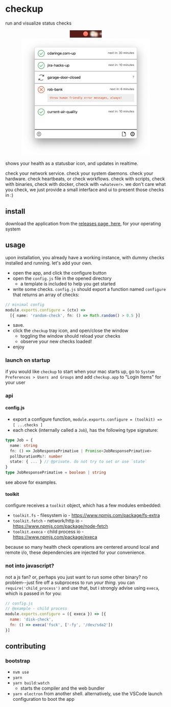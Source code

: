 # checkup

run and visualize status checks

<div style='text-align: center;width: 100%; margin: auto;'>
  <img width='100px' src='./img/statusicon.png' />
</div>
<div style='text-align: center;width: 100%; margin: auto;'>
  <img width='400px' src='./img/window.png' />
</div>

shows your health as a statusbar icon, and updates in realtime.

check your network service.  check your system daemons.  check your hardware.  check heartbeats, or check workflows.  check with scripts, check with binaries, check with docker, check with `<whatever>`.  we don't care what you check, we just provide a small interface and ui to present those checks in :)

## install

download the application from the [releases page, here](https://github.com/dino-dna/checkup/releases), for your operating system

## usage

upon installation, you already have a working instance, with dummy checks installed and running.  let's add your own.

- open the app, and click the configure button
- open the `config.js` file in the opened directory
  - a template is included to help you get started
- write some checks. `config.js` should export a function named `configure` that returns an array of checks:

```ts
// minimal config
module.exports.configure = (ctx) =>
  [{ name: 'random-check', fn: () => Math.random() > 0.5 }]
```

- save.
- click the `checkup` tray icon, and open/close the window
  - toggling the window should reload your checks
  - observe your new checks loaded!
- enjoy

### launch on startup

if you would like `checkup` to start when your mac starts up, go to `System Preferences > Users and Groups` and add `checkup.app` to "Login Items" for your user

### api

#### config.js

- export a configure function, `module.exports.configure = (toolkit) => [ ...checks ]`
- each check (internally called a `Job`), has the following type signature:

```ts
type Job = {
  name: string
  fn: () => JobResponsePrimative | Promise<JobResponsePrimative>
  pollDurationMs?: number
  state: { ... } // @private. do not try to set or use `state`
}
type JobResponsePrimative = boolean | string
```

see above for examples.

#### toolkit

configure receives a `toolkit` object, which has a few modules embedded:

- `toolkit.fs` - filesystem io - https://www.npmjs.com/package/fs-extra
- `toolkit.fetch` - network/http io - https://www.npmjs.com/package/node-fetch
- `toolkit.execa` - child process io - https://www.npmjs.com/package/execa

because so many health check operations are centered around local and remote i/o, these dependencies are injected for your convenience.

### not into javascript?

not a js fan? or, perhaps you just want to run some other binary?
no problem--just fire off a subprocess to run _your thing_. you can `require('child_process')` and use that, but i strongly advise using `execa`, which is passed in for you:

```js
// config.js
// @example - child process
module.exports.configure = ({ execa }) => [{
  name: 'disk-check',
  fn: () => execa('fsck', ['-fy', '/dev/sda2'])
}]
```

## contributing

### bootstrap

- `nvm use`
- `yarn`
- `yarn build:watch`
  - starts the compiler and the web bundler
- `yarn electron` from another shell. alternatively, use the VSCode launch configuration to boot the app
